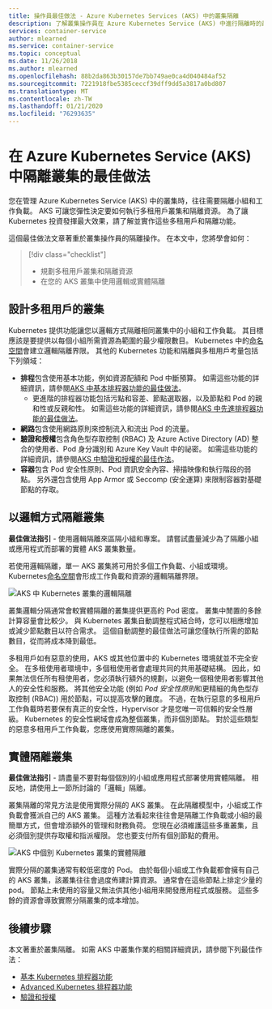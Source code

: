 ```yaml
---
title: 操作員最佳做法 - Azure Kubernetes Services (AKS) 中的叢集隔離
description: 了解叢集操作員在 Azure Kubernetes Service (AKS) 中進行隔離時的最佳做法
services: container-service
author: mlearned
ms.service: container-service
ms.topic: conceptual
ms.date: 11/26/2018
ms.author: mlearned
ms.openlocfilehash: 88b2da863b30157de7bb749ae0ca4d040484af52
ms.sourcegitcommit: 7221918fbe5385ceccf39dff9dd5a3817a0bd807
ms.translationtype: MT
ms.contentlocale: zh-TW
ms.lasthandoff: 01/21/2020
ms.locfileid: "76293635"
---
```

# <a name="best-practices-for-cluster-isolation-in-azure-kubernetes-service-aks"></a>在 Azure Kubernetes Service (AKS) 中隔離叢集的最佳做法

您在管理 Azure Kubernetes Service (AKS) 中的叢集時，往往需要隔離小組和工作負載。 AKS 可讓您彈性決定要如何執行多租用戶叢集和隔離資源。 為了讓 Kubernetes 投資發揮最大效果，請了解並實作這些多租用戶和隔離功能。

這個最佳做法文章著重於叢集操作員的隔離操作。 在本文中，您將學會如何：

> [!div class="checklist"]
> * 規劃多租用戶叢集和隔離資源
> * 在您的 AKS 叢集中使用邏輯或實體隔離

## <a name="design-clusters-for-multi-tenancy"></a>設計多租用戶的叢集

Kubernetes 提供功能讓您以邏輯方式隔離相同叢集中的小組和工作負載。 其目標應該是要提供以每個小組所需資源為範圍的最少權限數目。 Kubernetes 中的[命名空間][k8s-namespaces]會建立邏輯隔離界限。 其他的 Kubernetes 功能和隔離與多租用戶考量包括下列領域：

* **排程**包含使用基本功能，例如資源配額和 Pod 中斷預算。 如需這些功能的詳細資訊，請參閱[AKS 中基本排程器功能的最佳做法][aks-best-practices-scheduler]。
  * 更進階的排程器功能包括污點和容差、節點選取器，以及節點和 Pod 的親和性或反親和性。 如需這些功能的詳細資訊，請參閱[AKS 中先進排程器功能的最佳做法][aks-best-practices-advanced-scheduler]。
* **網路**包含使用網路原則來控制流入和流出 Pod 的流量。
* **驗證和授權**包含角色型存取控制 (RBAC) 及 Azure Active Directory (AD) 整合的使用者、Pod 身分識別和 Azure Key Vault 中的祕密。 如需這些功能的詳細資訊，請參閱[AKS 中驗證和授權的最佳作法][aks-best-practices-identity]。
* **容器**包含 Pod 安全性原則、Pod 資訊安全內容、掃描映像和執行階段的弱點。 另外還包含使用 App Armor 或 Seccomp (安全運算) 來限制容器對基礎節點的存取。

## <a name="logically-isolate-clusters"></a>以邏輯方式隔離叢集

**最佳做法指引** - 使用邏輯隔離來區隔小組和專案。 請嘗試盡量減少為了隔離小組或應用程式而部署的實體 AKS 叢集數量。

若使用邏輯隔離，單一 AKS 叢集將可用於多個工作負載、小組或環境。 Kubernetes[命名空間][k8s-namespaces]會形成工作負載和資源的邏輯隔離界限。

![AKS 中 Kubernetes 叢集的邏輯隔離](media/operator-best-practices-cluster-isolation/logical-isolation.png)

叢集邏輯分隔通常會較實體隔離的叢集提供更高的 Pod 密度。 叢集中閒置的多餘計算容量會比較少。 與 Kubernetes 叢集自動調整程式結合時，您可以相應增加或減少節點數目以符合需求。 這個自動調整的最佳做法可讓您僅執行所需的節點數目，從而將成本降到最低。

多租用戶如有惡意的使用，AKS 或其他位置中的 Kubernetes 環境就並不完全安全。 在多租使用者環境中，多個租使用者會處理共同的共用基礎結構。 因此，如果無法信任所有租使用者，您必須執行額外的規劃，以避免一個租使用者影響其他人的安全性和服務。 將其他安全功能 (例如 *Pod 安全性原則*和更精細的角色型存取控制 (RBAC)) 用於節點，可以提高攻擊的難度。 不過，在執行惡意的多租用戶工作負載時若要保有真正的安全性，Hypervisor 才是您唯一可信賴的安全性層級。 Kubernetes 的安全性網域會成為整個叢集，而非個別節點。 對於這些類型的惡意多租用戶工作負載，您應使用實際隔離的叢集。

## <a name="physically-isolate-clusters"></a>實體隔離叢集

**最佳做法指引** - 請盡量不要對每個個別的小組或應用程式部署使用實體隔離。 相反地，請使用上一節所討論的「邏輯」隔離。

叢集隔離的常見方法是使用實際分隔的 AKS 叢集。 在此隔離模型中，小組或工作負載會獲派自己的 AKS 叢集。 這種方法看起來往往會是隔離工作負載或小組的最簡單方式，但會增添額外的管理和財務負荷。 您現在必須維護這些多重叢集，且必須個別提供存取權和指派權限。 您也要支付所有個別節點的費用。

![AKS 中個別 Kubernetes 叢集的實體隔離](media/operator-best-practices-cluster-isolation/physical-isolation.png)

實際分隔的叢集通常有較低密度的 Pod。 由於每個小組或工作負載都會擁有自己的 AKS 叢集，該叢集往往會過度佈建計算資源。 通常會在這些節點上排定少量的 pod。 節點上未使用的容量又無法供其他小組用來開發應用程式或服務。 這些多餘的資源會導致實際分隔叢集的成本增加。

## <a name="next-steps"></a>後續步驟

本文著重於叢集隔離。 如需 AKS 中叢集作業的相關詳細資訊，請參閱下列最佳作法：

* [基本 Kubernetes 排程器功能][aks-best-practices-scheduler]
* [Advanced Kubernetes 排程器功能][aks-best-practices-advanced-scheduler]
* [驗證和授權][aks-best-practices-identity]

<!-- EXTERNAL LINKS -->

<!-- INTERNAL LINKS -->
[k8s-namespaces]: concepts-clusters-workloads.md#namespaces
[aks-best-practices-scheduler]: operator-best-practices-scheduler.md
[aks-best-practices-advanced-scheduler]: operator-best-practices-advanced-scheduler.md
[aks-best-practices-identity]: operator-best-practices-identity.md
